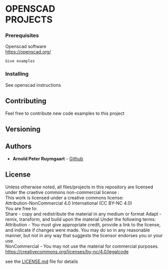 # OPENSCAD <br> PROJECTS 


### Prerequisites

Openscad software<br />
https://openscad.org/


```
Give examples
```

### Installing

See openscad instructions


## Contributing

Feel free to contribute new code examples to this project

## Versioning

## Authors

* **Arnold Peter Ruymgaart** - [Github](https://github.com/aruymgaart)

## License

Unless otherwise noted, all files/projects in this repository are licensed under the craetive commons non-commercial license :
<br> 
This work is licensed under a creative commons license: <br> 
Attribution-NonCommercial 4.0 International (CC BY-NC 4.0)  <br> 
You are free to: <br> 
Share - copy and redistribute the material in any medium or format
Adapt - remix, transform, and build upon the material 
Under the following terms: <br>
Attribution - You must give appropriate credit, provide a link to the license, 
and indicate if changes were made. You may do so in any reasonable manner, 
but not in any way that suggests the licensor endorses you or your use.
<br>
NonCommercial - You may not use the material for commercial purposes. 
<br>
https://creativecommons.org/licenses/by-nc/4.0/legalcode
<br>

see the [LICENSE.md](LICENSE.md) file for details


